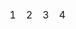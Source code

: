<table>
<thead>
<tr>
<td>1</td>
<td>2</td>
<td>3</td>
<td>4</td>
</tr>
</thead>
<tbody>
</tbody>
</table>

